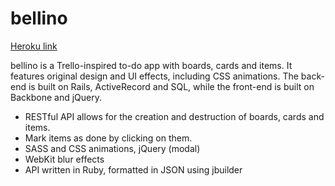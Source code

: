 # bellino

[Heroku link][heroku]

[heroku]: http://bellino.herokuapp.com

bellino is a Trello-inspired to-do app with boards, cards and items. It features original design and UI effects, including CSS animations. The back-end is built on Rails, ActiveRecord and SQL, while the front-end is built on Backbone and jQuery.

- RESTful API allows for the creation and destruction of boards, cards and items.
- Mark items as done by clicking on them.
- SASS and CSS animations, jQuery (modal)
- WebKit blur effects
- API written in Ruby, formatted in JSON using jbuilder

